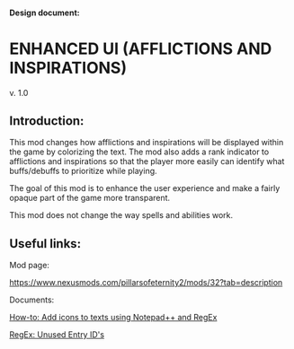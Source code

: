 #### Design document:
# ENHANCED UI (AFFLICTIONS AND INSPIRATIONS)
v. 1.0

## Introduction:

This mod changes how afflictions and inspirations will be displayed within the game by colorizing the text. The mod also adds a rank indicator to afflictions and inspirations so that the player more easily can identify what buffs/debuffs to prioritize while playing.

The goal of this mod is to enhance the user experience and make a fairly opaque part of the game more transparent.

This mod does not change the way spells and abilities work.

## Useful links:

Mod page:

https://www.nexusmods.com/pillarsofeternity2/mods/32?tab=description

Documents:

[How-to: Add icons to texts using Notepad++ and RegEx](https://github.com/Xaratas/pillarsofeternity-2-Enhanced-UI/blob/master/tools/regex/readme.md)

[RegEx: Unused Entry ID's](https://github.com/Xaratas/pillarsofeternity-2-Enhanced-UI/blob/master/tools/regex/removable_ids.md)
